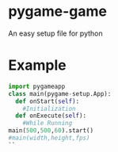 # pygame-game
An easy setup file for python

# Example


```python
import pygameapp
class main(pygame-setup.App):
  def onStart(self):
    #Initialization 
  def onExecute(self):
    #While Running
main(500,500,60).start()
#main(width,height,fps)
``


